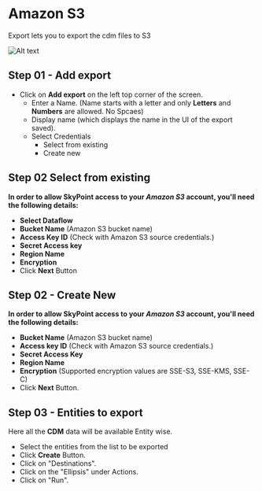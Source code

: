# Amazon S3

Export lets you to export the cdm files to S3

![Alt text](https://github.com/skypointcloud/platform/blob/master/docs/doc_snippets/AmazonS3_Export.PNG)

## Step 01 - Add export

- Click on **Add export** on the left top corner of the screen.
    - Enter a Name. (Name starts with a letter and only **Letters** and **Numbers** are allowed. No Spcaes)
    - Display name (which displays the name in the UI of the export saved).
    - Select Credentials
       - Select from existing
       - Create new

## Step 02 Select from existing
**In order to allow SkyPoint access to your _Amazon S3_ account, you'll need the following details:**
- **Select Dataflow**
- **Bucket Name**  (Amazon S3 bucket name)
- **Access Key ID** (Check with Amazon S3 source credentials.)
- **Secret Access key**
- **Region Name**
- **Encryption**
- Click **Next** Button
           

## Step 02 - Create New
**In order to allow SkyPoint access to your _Amazon S3_ account, you'll need the following details:**
- **Bucket Name** (Amazon S3 bucket name)
- **Access key ID** (Check with Amazon S3 source credentials.)
- **Secret Access Key**
- **Region Name**
- **Encryption** (Supported encryption values are SSE-S3, SSE-KMS, SSE-C)
- Click **Next** Button.

## Step 03 - Entities to export
Here all the **CDM** data will be available Entity wise.
- Select the entities from the list to be exported
- Click **Create** Button.
- Click on "Destinations".
- Click on the "Ellipsis" under Actions.
- Click on "Run".
